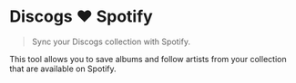 # Discogs ❤️ Spotify

> Sync your Discogs collection with Spotify.

This tool allows you to save albums and follow artists from your collection that are available on Spotify.
